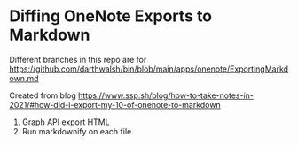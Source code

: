 # Diffing OneNote Exports to Markdown

Different branches in this repo are for https://github.com/darthwalsh/bin/blob/main/apps/onenote/ExportingMarkdown.md

Created from blog https://www.ssp.sh/blog/how-to-take-notes-in-2021/#how-did-i-export-my-10-of-onenote-to-markdown

1. Graph API export HTML
2. Run markdownify on each file
